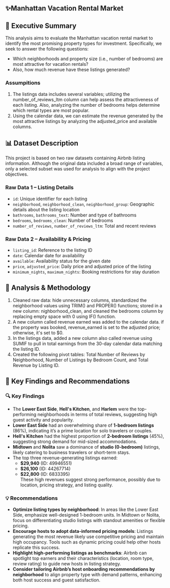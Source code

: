 ## ✨Manhattan Vacation Rental Market
## 🎯 Executive Summary
This analysis aims to evaluate the Manhattan vacation rental market to identify the most promising property types for investment. Specifically, we seek to answer the following questions: 
- Which neighborhoods and property size (i.e., number of bedrooms) are most attractive for vacation rentals?
- Also, how much revenue have these listings generated? 
### Assumpitions 
1. The listings data includes several variables; utilizing the number_of_reviews_ltm column can help assess the attractiveness of each listing. Also, analyzing the number of bedrooms helps determine which rental types are most popular.
2. Using the calendar data, we can estimate the revenue generated by the most attractive listings by analyzing the adjusted_price and available columns.
## 📊 Dataset Description
This project is based on two raw datasets containing Airbnb listing information. Although the original data included a broad range of variables, only a selected subset was used for analysis to align with the project objectives.
### Raw Data 1 – Listing Details
- `id`: Unique identifier for each listing  
- `neighborhood`, `neighborhood_clean`, `neighborhood_group`: Geographic details about the listing location  
- `bathrooms`, `bathrooms_text`: Number and type of bathrooms  
- `bedrooms`, `bedrooms_clean`: Number of bedrooms   
- `number_of_reviews`, `number_of_reviews_ltm`: Total and recent reviews  

### Raw Data 2 – Availability & Pricing
- `listing_id`: Reference to the listing ID  
- `date`: Calendar date for availability  
- `available`: Availability status for the given date  
- `price`, `adjusted_price`: Daily price and adjusted price of the listing  
- `minimum_nights`, `maximum_nights`: Booking restrictions for stay duration  


## 🧪 Analysis & Methodology
1. Cleaned raw data: hide unnecessary columns, standardized the neighborhood values using TRIM() and PROPER() functions; stored in a new column:  nighborhood_clean, and cleaned the bedrooms column by replacing empty space with 0 using IF() function.
2. A new column called revenue earned was added to the calendar data. if the property was booked, revenue_earned is set to the adjusted price; otherwise, it's set to $0.
3. In the listings data, added a new column also called revenue using SUMIF to pull in total earnings from the 30-day calendar data matching the listing ID.
4. Created the following pivot tables: Total Number of Reviews by Neighborhood, Number of Listings by Bedroom Count, and Total Revenue by Listing ID.
## 📌 Key Findings and Recommendations

### 🔍 Key Findings
- The **Lower East Side**, **Hell's Kitchen**, and **Harlem** were the top-performing neighborhoods in terms of total reviews, suggesting high guest activity and popularity.
- **Lower East Side** had an overwhelming share of **1-bedroom listings** (86%), indicating it’s a prime location for solo travelers or couples.
- **Hell's Kitchen** had the highest proportion of **2-bedroom listings** (45%), suggesting strong demand for mid-sized accommodations.
- **Midtown** and **Nolita** saw a dominance of **studio (0-bedroom)** listings, likely catering to business travelers or short-term stays.
- The top three revenue-generating listings earned:  
  - **$29,940** (ID: 49946551)  
  - **$26,100** (ID: 44267714)  
  - **$22,800** (ID: 6833395)  
  These high revenues suggest strong performance, possibly due to location, pricing strategy, and listing quality.

### 💡 Recommendations
- **Optimize listing types by neighborhood**: In areas like the Lower East Side, emphasize well-designed 1-bedroom units. In Midtown or Nolita, focus on differentiating studio listings with standout amenities or flexible pricing.
- **Encourage hosts to adopt data-informed pricing models**: Listings generating the most revenue likely use competitive pricing and maintain high occupancy. Tools such as dynamic pricing could help other hosts replicate this success.
- **Highlight high-performing listings as benchmarks**: Airbnb can spotlight top earners and their characteristics (location, room type, review rating) to guide new hosts in listing strategy.
- **Consider tailoring Airbnb’s host onboarding recommendations by neighborhood** to align property type with demand patterns, enhancing both host success and guest satisfaction.

